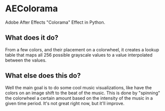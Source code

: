 # AEColorama
Adobe After Effects "Colorama" Effect in Python.

## What does it do?
From a few colors, and their placement on a colorwheel, it creates a lookup table that maps all 256 possible grayscale values to a value interpolated between the values.

## What else does this do?
Well the main goal is to do some cool music visualizations, like have the colors on an image shift to the beat of the music. This is done by "spinning" the colorwheel a certain amount based on the intensity of the music in a given time period. It's not great right now, but it'll improve.
